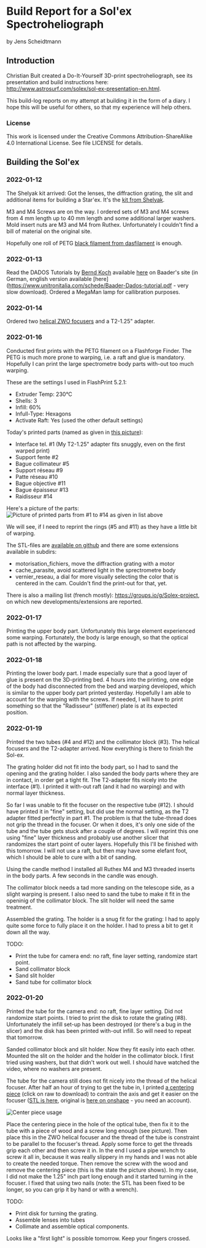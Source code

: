 # Build Report for a Sol'ex Spectroheliograph
by Jens Scheidtmann

## Introduction
Christian Buit created a Do-It-Yourself 3D-print spectroheliograph, see its presentation and build instructions here:
http://www.astrosurf.com/solex/sol-ex-presentation-en.html. 

This build-log reports on my attempt at building it in the form of a diary. I hope this will be useful for others, so that my 
experience will help others. 

### License

This work is licensed under the Creative Commons Attribution-ShareAlike 4.0 International License. See file LICENSE for details.

## Building the Sol'ex

### 2022-01-12
The Shelyak kit arrived: Got the lenses, the diffraction grating, the slit and additional items for building a Star'ex. 
It's the [kit from Shelyak](https://www.shelyak.com/produit/es0027-solex-and-starex-optical-kit/?lang=en).

M3 and M4 Screws are on the way. I ordered sets of M3 and M4 screws from 4 mm length up to 40 mm length and some 
additional larger washers. Mold insert nuts are M3 and M4 from Ruthex. Unfortunately I couldn't find a bill of material 
on the original site.   

Hopefully one roll of PETG
[black filament from dasfilament](https://www.dasfilament.de/filament-spulen/petg-1-75-mm/158/petg-filament-1-75-mm-schwarz?c=21) 
is enough.

### 2022-01-13
Read the DADOS Tutorials by [Bernd Koch](http://astrofoto.de/german/profil/fprofil.htm) available [here](https://www.baader-planetarium.com/de/blog/neue-tutorials-fuer-den-dados-spaltspektrografen/) on Baader's site (in German, english version available [here](https://www.unitronitalia.com/schede/Baader-Dados-tutorial.pdf - very slow download). Ordered a MegaMan lamp for callibration purposes.

### 2022-01-14
Ordered two [helical ZWO focusers](https://www.astroshop.eu/focusers/zwo-helical-focuser-1-25-/p,63166) and a T2-1.25" adapter.

### 2022-01-16
Conducted first prints with the PETG filament on a Flashforge Finder. The PETG is much more prone to warping, i.e. a raft and 
glue is mandatory. Hopefully I can print the large spectrometre body parts with-out too much warping.

These are the settings I used in FlashPrint 5.2.1: 
 - Extruder Temp: 230°C
 - Shells: 3
 - Infill: 60%
 - Infull-Type: Hexagons
 - Activate Raft: Yes  (used the other default settings) 

Today's printed parts (named as given in [this picture](http://www.astrosurf.com/solex/images/image-collee-701-1.webp)):
 - Interface tel. #1 (My T2-1.25" adapter fits snuggly, even on the first warped print)
 - Support fente #2
 - Bague collimateur #5
 - Support réseau #9
 - Patte réseau #10
 - Bague objective #11
 - Bague épaisseur #13
 - Raidisseur #14

Here's a picture of the parts:
![Picture of printed parts from #1 to #14 as given in list above](pics/solex_first_parts_small.jpg)

We will see, if I need to reprint the rings (#5 and #11) as they have a little bit of warping.

The STL-files are [available on github](https://github.com/Vdesnoux/Sol-ex) and there are some extensions available in subdirs:
 - motorisation_fichiers, move the diffraction grating with a motor
 - cache_parasite, avoid scattered light in the sprectrometre body
 - vernier_reseau, a dial for more visually selecting the color that is centered in the cam. Couldn't find the print-out for that, yet.

There is also a mailing list (french mostly): https://groups.io/g/Solex-project, on which new developments/extensions are reported.

### 2022-01-17
Printing the upper body part. Unfortunately this large element experienced some warping. Fortunately, the body is large enough, so that the optical path is not affected by the warping. 

### 2022-01-18
Printing the lower body part. I made especially sure that a good layer of glue is present on the 3D-printing bed. 4 hours into the printing, one edge of the body had disconnected from the bed and warping developed, which is similar to the upper body part printed yesterday. Hopefully I am able to account for the warping with the screws. If needed, I will have to print something so that the "Radisseur" (stiffener) plate is at its expected position. 

### 2022-01-19
Printed the two tubes (#4 and #12) and the collimator block (#3). The helical focusers and the T2-adapter arrived. Now everything is there to finish the Sol-ex.

The grating holder did not fit into the body part, so I had to sand the opening and the grating holder. I also sanded the body parts where they are in contact, in order get a tight fit. The T2-adapter fits nicely into the interface (#1). I printed it with-out raft (and it had no warping) and with normal layer thickness.

So far I was unable to fit the focuser on the respective tube (#12). I should have printed it in "fine" setting, but did use the normal setting, as the T2 adapter fitted perfectly in part #1. The problem is that the tube-thread does not grip the thread in the focuser. Or when it does, it's only one side of the tube and the tube gets stuck after a couple of degrees. I will reprint this one using "fine" layer thickness and probably use another slicer that randomizes the start point of outer layers. Hopefully this I'll be finished with this tomorrow. I will not use a raft, but then may have some elefant foot, which I should be able to cure with a bit of sanding.

Using the candle method I installed all Ruthex M4 and M3 threaded inserts in the body parts. A few seconds in the candle was enough. 

The collimator block needs a tad more sanding on the telescope side, as a slight warping is present. I also need to sand the tube to make it fit in the openinig of the collimator block. The slit holder will need the same treatment. 

Assembled the grating. The holder is a snug fit for the grating: I had to apply quite some force to fully place it on the holder.
I had to press a bit to get it down all the way.

TODO: 
 - Print the tube for camera end: no raft, fine layer setting, randomize start point.
 - Sand collimator block
 - Sand slit holder
 - Sand tube for collimator block

### 2022-01-20
Printed the tube for the camera end: no raft, fine layer setting. Did not randomize start points.
I tried to print the disk to rotate the grating (#8). Unfortunately the infill set-up has been destroyed (or there's a bug in the slicer) and the disk has been printed with-out infill. So will need to repeat that tomorrow.

Sanded collimator block and slit holder. Now they fit easily into each other. Mounted the slit on the holder and the holder in the collimator block. I first tried using washers, but that didn't work out well. I should have watched the video, where no washers are present. 
 
The tube for the camera still does not fit nicely into the thread of the helical focuser. After half an hour of trying to get the tube in, I printed [a centering piece](pics/centering_piece.dae) (click on raw to download) to contrain the axis and get it easier on the focuser ([STL is here](pics/centering_piece.stl), original is [here on onshape](https://cad.onshape.com/documents/316c2c867ffea37441e19b92/w/02e4e45af20289e9be0c906b/e/80cd2974380ce7f4b167423d) - you need an account).

![Center piece usage](pics/centering_piece.jpg)

Place the centering piece in the hole of the optical tube, then fix it to the tube with a piece of wood and a screw long enough (see picture). Then place this in the ZWO helical focuser and the thread of the tube is constraint to be parallel to the focuser's thread. Apply some force to get the threads grip each other and then screw it in. In the end I used a pipe wrench to screw it all in, because it was really slippery in my hands and I was not able to create the needed torque. Then remove the screw with the wood and remove the centering piece (this is the state the picture shows). In my case, I did not make the 1.25" inch part long enough and it started turning in the focuser. I fixed that using two nails (note: the STL has been fixed to be longer, so you can grip it by hand or with a wrench).  

TODO:
 - Print disk for turning the grating.
 - Assemble lenses into tubes 
 - Collimate and assemble optical components.

Looks like a "first light" is possible tomorrow. Keep your fingers crossed.
